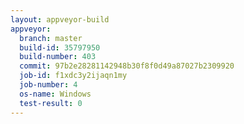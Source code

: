 ```yaml
---
layout: appveyor-build
appveyor:
  branch: master
  build-id: 35797950
  build-number: 403
  commit: 97b2e28281142948b30f8f0d49a87027b2309920
  job-id: f1xdc3y2ijaqn1my
  job-number: 4
  os-name: Windows
  test-result: 0
---
```

